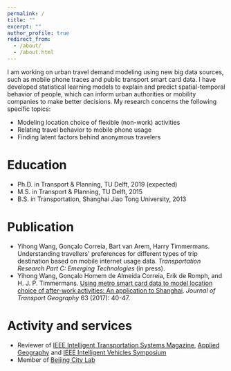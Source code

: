 ```yaml
---
permalink: /
title: ""
excerpt: ""
author_profile: true
redirect_from: 
  - /about/
  - /about.html
---
```


I am working on urban travel demand modeling using new big data sources, such as mobile phone traces and public transport smart card data. I have developed statistical learning models to explain and predict spatial-temporal behavior of people, which can inform urban authorities or mobility companies to make better decisions. My research concerns the following specific topics:
* Modeling location choice of flexible (non-work) activities
* Relating travel behavior to mobile phone usage
* Finding latent factors behind anonymous travelers

Education
======
* Ph.D. in Transport & Planning, TU Delft, 2019 (expected)
* M.S. in Transport & Planning, TU Delft, 2015
* B.S. in Transportation, Shanghai Jiao Tong University, 2013

Publication
======
*  Yihong Wang, Gonçalo Correia, Bart van Arem, Harry Timmermans. Understanding travellers' preferences for different types of trip destination based on mobile internet usage data. <i>Transportation Research Part C: Emerging Technologies</i> (in press).
* Yihong Wang, Gonçalo Homem de Almeida Correia, Erik de Romph, and H. J. P. Timmermans. <a href="https://www.sciencedirect.com/science/article/pii/S0966692317300029">Using metro smart card data to model location choice of after-work activities: An application to Shanghai</a>. <i>Journal of Transport Geography</i> 63 (2017): 40-47.

Activity and services
======
* Reviewer of <a href="http://ieeexplore.ieee.org/xpl/RecentIssue.jsp?punumber=5117645">IEEE Intelligent Transportation Systems Magazine</a>, <a href="https://www.journals.elsevier.com/applied-geography">Applied Geography</a> and <a href="http://www.2018iv.org/">IEEE Intelligent Vehicles Symposium</a>
* Member of <a href="https://www.beijingcitylab.com/">Beijing City Lab</a>